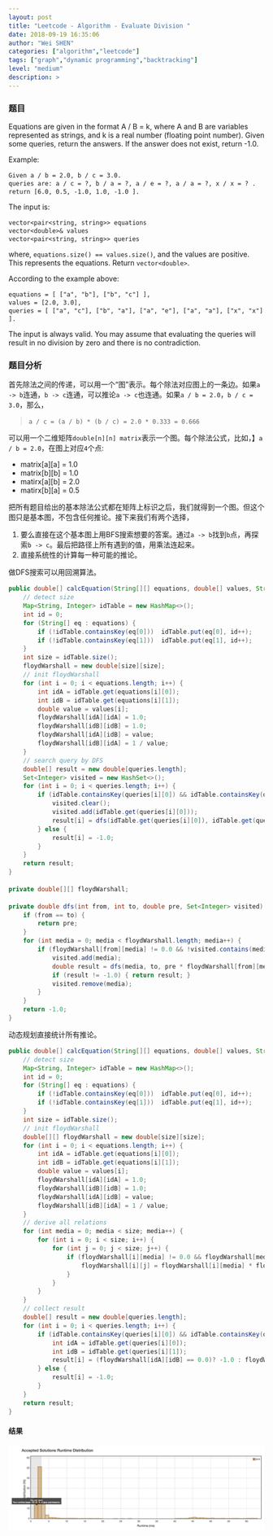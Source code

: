 ```yaml
---
layout: post
title: "Leetcode - Algorithm - Evaluate Division "
date: 2018-09-19 16:35:06
author: "Wei SHEN"
categories: ["algorithm","leetcode"]
tags: ["graph","dynamic programming","backtracking"]
level: "medium"
description: >
---
```


### 题目
Equations are given in the format A / B = k, where A and B are variables represented as strings, and k is a real number (floating point number). Given some queries, return the answers. If the answer does not exist, return -1.0.

Example:
```
Given a / b = 2.0, b / c = 3.0.
queries are: a / c = ?, b / a = ?, a / e = ?, a / a = ?, x / x = ? .
return [6.0, 0.5, -1.0, 1.0, -1.0 ].
```

The input is:
```
vector<pair<string, string>> equations
vector<double>& values
vector<pair<string, string>> queries
```
where, `equations.size() == values.size()`, and the values are positive. This represents the equations. Return `vector<double>`.

According to the example above:
```
equations = [ ["a", "b"], ["b", "c"] ],
values = [2.0, 3.0],
queries = [ ["a", "c"], ["b", "a"], ["a", "e"], ["a", "a"], ["x", "x"] ].
```
The input is always valid. You may assume that evaluating the queries will result in no division by zero and there is no contradiction.

### 题目分析
首先除法之间的传递，可以用一个“图”表示。每个除法对应图上的一条边。如果`a -> b`连通，`b -> c`连通，可以推论`a -> c`也连通。如果`a / b = 2.0`，`b / c = 3.0`，那么，
> `a / c = (a / b) * (b / c) = 2.0 * 0.333 = 0.666`

可以用一个二维矩阵`double[n][n] matrix`表示一个图。每个除法公式，比如，】`a / b = 2.0`，在图上对应`4`个点:
* matrix[a][a] = 1.0
* matrix[b][b] = 1.0
* matirx[a][b] = 2.0
* matirx[b][a] = 0.5

把所有题目给出的基本除法公式都在矩阵上标识之后，我们就得到一个图。但这个图只是基本图，不包含任何推论。接下来我们有两个选择，
1. 要么直接在这个基本图上用BFS搜索想要的答案。通过`a -> b`找到`b`点，再探索`b -> c`。最后把路径上所有遇到的值，用乘法连起来。
2. 直接系统性的计算每一种可能的推论。


做DFS搜索可以用回溯算法。
```java
public double[] calcEquation(String[][] equations, double[] values, String[][] queries) {
    // detect size
    Map<String, Integer> idTable = new HashMap<>();
    int id = 0;
    for (String[] eq : equations) {
        if (!idTable.containsKey(eq[0]))  idTable.put(eq[0], id++);
        if (!idTable.containsKey(eq[1]))  idTable.put(eq[1], id++);
    }
    int size = idTable.size();
    floydWarshall = new double[size][size];
    // init floydWarshall
    for (int i = 0; i < equations.length; i++) {
        int idA = idTable.get(equations[i][0]);
        int idB = idTable.get(equations[i][1]);
        double value = values[i];
        floydWarshall[idA][idA] = 1.0;
        floydWarshall[idB][idB] = 1.0;
        floydWarshall[idA][idB] = value;
        floydWarshall[idB][idA] = 1 / value;
    }
    // search query by DFS
    double[] result = new double[queries.length];
    Set<Integer> visited = new HashSet<>();
    for (int i = 0; i < queries.length; i++) {
        if (idTable.containsKey(queries[i][0]) && idTable.containsKey(queries[i][1])) {
            visited.clear();
            visited.add(idTable.get(queries[i][0]));
            result[i] = dfs(idTable.get(queries[i][0]), idTable.get(queries[i][1]), 1.0, visited);
        } else {
            result[i] = -1.0;
        }
    }
    return result;
}

private double[][] floydWarshall;

private double dfs(int from, int to, double pre, Set<Integer> visited) {
    if (from == to) {
        return pre;
    }
    for (int media = 0; media < floydWarshall.length; media++) {
        if (floydWarshall[from][media] != 0.0 && !visited.contains(media)) {
            visited.add(media);
            double result = dfs(media, to, pre * floydWarshall[from][media], visited);
            if (result != -1.0) { return result; }
            visited.remove(media);
        }
    }
    return -1.0;
}
```

动态规划直接统计所有推论。
```java
public double[] calcEquation(String[][] equations, double[] values, String[][] queries) {
    // detect size
    Map<String, Integer> idTable = new HashMap<>();
    int id = 0;
    for (String[] eq : equations) {
        if (!idTable.containsKey(eq[0]))  idTable.put(eq[0], id++);
        if (!idTable.containsKey(eq[1]))  idTable.put(eq[1], id++);
    }
    int size = idTable.size();
    // init floydWarshall
    double[][] floydWarshall = new double[size][size];
    for (int i = 0; i < equations.length; i++) {
        int idA = idTable.get(equations[i][0]);
        int idB = idTable.get(equations[i][1]);
        double value = values[i];
        floydWarshall[idA][idA] = 1.0;
        floydWarshall[idB][idB] = 1.0;
        floydWarshall[idA][idB] = value;
        floydWarshall[idB][idA] = 1 / value;
    }
    // derive all relations
    for (int media = 0; media < size; media++) {
        for (int i = 0; i < size; i++) {
            for (int j = 0; j < size; j++) {
                if (floydWarshall[i][media] != 0.0 && floydWarshall[media][j] != 0.0) {
                    floydWarshall[i][j] = floydWarshall[i][media] * floydWarshall[media][j];
                }
            }
        }
    }
    // collect result
    double[] result = new double[queries.length];
    for (int i = 0; i < queries.length; i++) {
        if (idTable.containsKey(queries[i][0]) && idTable.containsKey(queries[i][1])) {
            int idA = idTable.get(queries[i][0]);
            int idB = idTable.get(queries[i][1]);
            result[i] = (floydWarshall[idA][idB] == 0.0)? -1.0 : floydWarshall[idA][idB];
        } else {
            result[i] = -1.0;
        }
    }
    return result;
}
```

#### 结果
![evaluate-division-1](/images/leetcode/evaluate-division-1.png)
